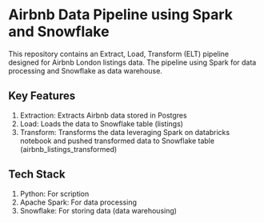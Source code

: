 # Airbnb Data Pipeline using Spark and Snowflake
This repository contains an Extract, Load, Transform (ELT) pipeline designed for Airbnb London listings data. The pipeline using Spark for data processing and Snowflake as data warehouse. 

## Key Features
1. Extraction: Extracts Airbnb data stored in Postgres
2. Load: Loads the data to Snowflake table (listings)
3. Transform: Transforms the data leveraging Spark on databricks notebook and pushed transformed data to Snowflake table (airbnb_listings_transformed)

## Tech Stack
1. Python: For scription
2. Apache Spark: For data processing
3. Snowflake: For storing data (data warehousing)
